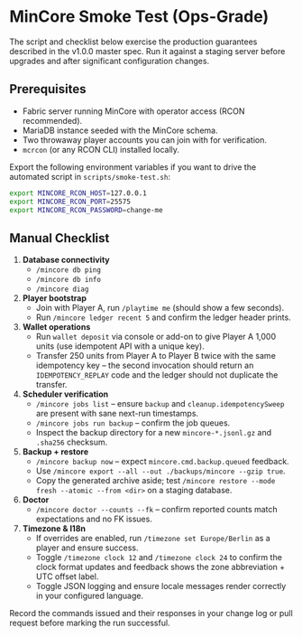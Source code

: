 # MinCore Smoke Test (Ops-Grade)

The script and checklist below exercise the production guarantees described in the v1.0.0 master
spec. Run it against a staging server before upgrades and after significant configuration changes.

## Prerequisites

* Fabric server running MinCore with operator access (RCON recommended).
* MariaDB instance seeded with the MinCore schema.
* Two throwaway player accounts you can join with for verification.
* `mcrcon` (or any RCON CLI) installed locally.

Export the following environment variables if you want to drive the automated script in
`scripts/smoke-test.sh`:

```sh
export MINCORE_RCON_HOST=127.0.0.1
export MINCORE_RCON_PORT=25575
export MINCORE_RCON_PASSWORD=change-me
```

## Manual Checklist

1. **Database connectivity**
   * `/mincore db ping`
   * `/mincore db info`
   * `/mincore diag`
2. **Player bootstrap**
   * Join with Player A, run `/playtime me` (should show a few seconds).
   * Run `/mincore ledger recent 5` and confirm the ledger header prints.
3. **Wallet operations**
   * Run `wallet deposit` via console or add-on to give Player A 1,000 units (use idempotent API
     with a unique key).
   * Transfer 250 units from Player A to Player B twice with the same idempotency key – the second
     invocation should return an `IDEMPOTENCY_REPLAY` code and the ledger should not duplicate the
     transfer.
4. **Scheduler verification**
   * `/mincore jobs list` – ensure `backup` and `cleanup.idempotencySweep` are present with sane
     next-run timestamps.
   * `/mincore jobs run backup` – confirm the job queues.
   * Inspect the backup directory for a new `mincore-*.jsonl.gz` and `.sha256` checksum.
5. **Backup + restore**
   * `/mincore backup now` – expect `mincore.cmd.backup.queued` feedback.
   * Use `/mincore export --all --out ./backups/mincore --gzip true`.
   * Copy the generated archive aside; test `/mincore restore --mode fresh --atomic --from <dir>` on a
     staging database.
6. **Doctor**
   * `/mincore doctor --counts --fk` – confirm reported counts match expectations and no FK issues.
7. **Timezone & I18n**
   * If overrides are enabled, run `/timezone set Europe/Berlin` as a player and ensure success.
   * Toggle `/timezone clock 12` and `/timezone clock 24` to confirm the clock format updates and feedback shows the zone abbreviation + UTC offset label.
   * Toggle JSON logging and ensure locale messages render correctly in your configured language.

Record the commands issued and their responses in your change log or pull request before marking the
run successful.
